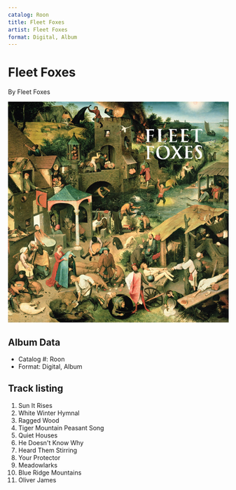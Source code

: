 ```yaml
---
catalog: Roon
title: Fleet Foxes
artist: Fleet Foxes
format: Digital, Album
---
```


# Fleet Foxes

By Fleet Foxes

![](../../assets/albumcovers/Fleet_Foxes-Fleet_Foxes.png)

## Album Data

- Catalog #: Roon
- Format: Digital, Album


## Track listing


1. Sun It Rises
2. White Winter Hymnal
3. Ragged Wood
4. Tiger Mountain Peasant Song
5. Quiet Houses
6. He Doesn't Know Why
7. Heard Them Stirring
8. Your Protector
9. Meadowlarks
10. Blue Ridge Mountains
11. Oliver James

